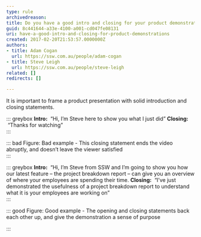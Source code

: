 ```yaml
---
type: rule
archivedreason: 
title: Do you have a good intro and closing for your product demonstrations?
guid: 8c441644-a33e-4100-a001-cd047fe08131
uri: have-a-good-intro-and-closing-for-product-demonstrations
created: 2017-02-20T21:53:57.0000000Z
authors:
- title: Adam Cogan
  url: https://ssw.com.au/people/adam-cogan
- title: Steve Leigh
  url: https://ssw.com.au/people/steve-leigh
related: []
redirects: []

---
```


It is important to frame a product presentation with solid introduction and closing statements. 

<!--endintro-->


::: greybox
 **Intro:**  “Hi, I’m Steve here to show you what I just did”
 **Closing:**  “Thanks for watching”  
:::


::: bad
Figure: Bad example - This closing statement ends the video abruptly, and doesn’t leave the viewer satisfied  
:::


::: greybox
 **Intro:**  “Hi, I’m Steve from SSW and I’m going to show you how our latest feature – the project breakdown report – can give you an overview of where your employees are spending their time.
 **Closing:**  “I’ve just demonstrated the usefulness of a project breakdown report to understand what it is your employees are working on”  
:::


::: good
Figure: Good example - The opening and closing statements back each other up, and give the demonstration a sense of purpose

:::
